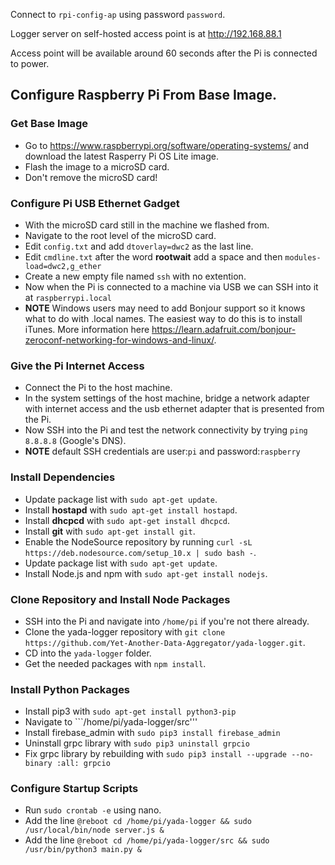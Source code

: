 Connect to ```rpi-config-ap``` using password ```password```.

Logger server on self-hosted access point is at http://192.168.88.1

Access point will be available around 60 seconds after the Pi is connected to power.

## Configure Raspberry Pi From Base Image.

### Get Base Image
* Go to https://www.raspberrypi.org/software/operating-systems/ and download the latest Rasperry Pi OS Lite image.
* Flash the image to a microSD card.
* Don't remove the microSD card!

### Configure Pi USB Ethernet Gadget
* With the microSD card still in the machine we flashed from.
* Navigate to the root level of the microSD card.
* Edit ```config.txt``` and add ```dtoverlay=dwc2``` as the last line.
* Edit ```cmdline.txt``` after the word **rootwait** add a space and then ```modules-load=dwc2,g_ether```
* Create a new empty file named ```ssh``` with no extention.
* Now when the Pi is connected to a machine via USB we can SSH into it at ```raspberrypi.local```
* **NOTE** Windows users may need to add Bonjour support so it knows what to do with .local names.  The easiest way to do this is to install iTunes.  More information here https://learn.adafruit.com/bonjour-zeroconf-networking-for-windows-and-linux/.

### Give the Pi Internet Access
* Connect the Pi to the host machine.
* In the system settings of the host machine, bridge a network adapter with internet access and the usb ethernet adapter that is presented from the Pi.
* Now SSH into the Pi and test the network connectivity by trying ```ping 8.8.8.8``` (Google's DNS).
* **NOTE** default SSH credentials are user:```pi``` and password:```raspberry``` 

### Install Dependencies
* Update package list with ```sudo apt-get update```.
* Install **hostapd** with ```sudo apt-get install hostapd```.
* Install **dhcpcd** with ```sudo apt-get install dhcpcd```.
* Install **git** with ```sudo apt-get install git```.
* Enable the NodeSource repository by running ```curl -sL https://deb.nodesource.com/setup_10.x | sudo bash -```.
* Update package list with ```sudo apt-get update```.
* Install Node.js and npm with ```sudo apt-get install nodejs```.

### Clone Repository and Install Node Packages
* SSH into the Pi and navigate into ```/home/pi``` if you're not there already.
* Clone the yada-logger repository with ```git clone https://github.com/Yet-Another-Data-Aggregator/yada-logger.git```.
* CD into the ```yada-logger``` folder.
* Get the needed packages with ```npm install```.

### Install Python Packages
* Install pip3 with ```sudo apt-get install python3-pip```
* Navigate to ```/home/pi/yada-logger/src'''
* Install firebase_admin with ```sudo pip3 install firebase_admin```
* Uninstall grpc library with ```sudo pip3 uninstall grpcio```
* Fix grpc library by rebuilding with ```sudo pip3 install --upgrade --no-binary :all: grpcio```

### Configure Startup Scripts
* Run ```sudo crontab -e``` using nano.
* Add the line ```@reboot cd /home/pi/yada-logger && sudo /usr/local/bin/node server.js &```
* Add the line ```@reboot cd /home/pi/yada-logger/src && sudo /usr/bin/python3 main.py &```
